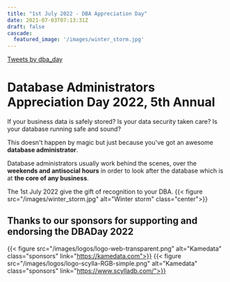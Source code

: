 ```yaml
---
title: "1st July 2022 - DBA Appreciation Day"
date: 2021-07-03T07:13:31Z
draft: false
cascade:
  featured_image: '/images/winter_storm.jpg'
---
```

<div class="twitter-container">
<a class="twitter-timeline" data-width="300" data-height="900" href="https://twitter.com/dba_day?ref_src=twsrc%5Etfw">Tweets by dba_day</a> <script async src="https://platform.twitter.com/widgets.js" charset="utf-8"></script>
</div>

# Database Administrators Appreciation Day 2022, 5th Annual



If your business data is safely stored?
Is your data security taken care?
Is your database running safe and sound?

This doesn't happen by magic but just because you've got an awesome **database administrator**.

Database administrators usually work behind the scenes, over the **weekends and antisocial hours** in order to look after the database which is at **the core of any business**.

The 1st July 2022 give the gift of recognition to your DBA.
{{< figure src="/images/winter_storm.jpg" alt="Winter storm" class="center">}}
## Thanks to our sponsors for supporting and endorsing the DBADay 2022
{{< figure src="/images/logos/logo-web-transparent.png" alt="Kamedata" class="sponsors" link="https://kamedata.com">}}
{{< figure src="/images/logos/logo-scylla-RGB-simple.png"  alt="Kamedata" class="sponsors" link="https://www.scylladb.com/">}}
